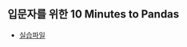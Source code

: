 ## 입문자를 위한 10 Minutes to Pandas

- [실습파일](https://colab.research.google.com/github/teddylee777/machine-learning/blob/master/05-Pandas/tutorial-for-beginner/simple-pandas-tutorial-(%EC%8B%A4%EC%8A%B5).ipynb)
